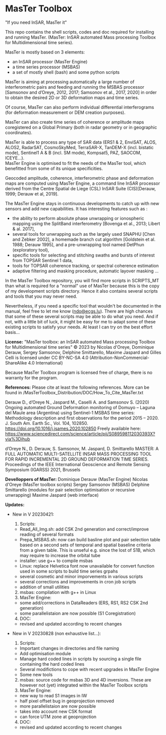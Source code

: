 # MasTer Toolbox

"If you need InSAR, MasTer it"

This repo contains the shell scripts, codes and doc required for installing and 
running MasTer. 
(MasTer: InSAR automated Mass processing Toolbox for Multidimensional time series).

MasTer is mostly based on 3 elements:
- an InSAR processor (MasTer Engine)
- a time series processor (MSBAS)
- a set of mostly shell (bash) and some python scripts 

MasTer is aiming at processing automatically a large number of interferometric pairs and 
feeding and running the MSBAS processor [Samsonov and d’Oreye, 2012, 2017; Samsonov et 
al., 2017, 2020] in order to obtain the desired 2D or 3D deformation maps and time series. 

Of course, MasTer can also perform individual differential interferograms (for deformation 
measurement or DEM creation purposes). 

MasTer can also create time series of coherence or amplitude maps coregistered on a Global 
Primary (both in radar geometry or in geographic coordinates). 

MasTer is able to process any type of SAR data (ERS1 & 2, EnviSAT, ALOS, ALOS2, RadarSAT,
CosmoSkyMed, TerraSAR-X, TanDEM-X (incl. bistatic mode), Sentinel1 A & B (incl. SM mode), 
Kompsat5, PAZ, SAOCOM, ICEYE...).  
MasTer Engine is optimised to fit the needs of the MasTer tool, which benefitted from some
of its unique specificities.   

Geocoded amplitude, coherence, interferometric phase and deformation maps are computed 
using MasTer Engine, a command line InSAR processor derived from the Centre Spatial de 
Liege (CSL) InSAR Suite (CIS)[Derauw, 1999; Derauw et al, 2019]. 

The MasTer Engine stays in continuous developments to catch up with new sensors and add 
new capabilities. It has interesting features such as : 
- the ability to perform absolute phase unwrapping or ionospheric mapping using the 
  SplitBand interferometry [Bovenga et al., 2013; Libert & al. 2017],
- several tools for unwrapping such as the largely used SNAPHU [Chen and Zebker 2002], 
  a homemade branch cut algorithm [Goldstein et al. 1988; Derauw 1995], and a 
  pre-unwrapping tool named DetPhun (exploratory tool), 
- specific tools for selecting and stitching swaths and bursts of interest from TOPSAR 
  Sentinel 1 data,
- tools for TOPSAR coherence tracking, or spectral coherence estimation 
- adaptive filtering and masking procedure, automatic layover masking …  

In the MasTer Toolbox repository, you will find more scripts in SCRIPTS_MT than what is 
required for a "normal" use of MasTer because this is the copy of my development scripts 
directory. Hence it also contains several scripts and tools that you may never need. 

Nevertheless, if you need a specific tool that wouldn't be documented in the manual, feel 
free to let me know (ndo@ecgs.lu). There are high chances that some of these several 
scripts may be able to do what you need. And if not, with a little bit of luck, it might 
be easy for me to adapt some of these existing scripts to satisfy your needs. 
At least I can try on the best effort basis... 

**License:**
"MasTer toolbox: an InSAR automated Mass processing Toolbox for Multidimensional time series" © 2023 
by Nicolas d'Oreye, Dominique Derauw, Sergey Samsonov, Delphine Smittarello, Maxime Jaspard and Gilles Celli 
is licensed under CC BY-NC-SA 4.0 (Attribution-NonCommercial-ShareAlike 4.0 International)

Because MasTer Toolbox program is licensed free of charge, there is no warranty for the program.  

**References:** Please cite at least the following references. More can be found in 
/MasTerToolbox_Distribution/DOC/How_To_Cite_MasTer.txt

Derauw D., d’Oreye N., Jaspard M., Caselli A. and Samsonov S. (2020)
Ongoing automated Ground Deformation monitoring of Domuyo – Laguna del Maule area 
(Argentina) using Sentinel-1 MSBAS time series: Methodology description and first 
observations for the period 2015 – 2020. J. South Am. Earth Sc., Vol. 104, 102850. 
https://doi.org/10.1016/j.jsames.2020.102850
Freely available here: https://www.sciencedirect.com/science/article/pii/S089598112030393X?via%3Dihub 

d’Oreye N., D. Derauw, S. Samsonov, M. Jaspard, D. Smittarello
MASTER: A FULL AUTOMATIC MULTI-SATELLITE INSAR MASS PROCESSING TOOL FOR RAPID INCREMENTAL 
2D GROUND DEFORMATION TIME SERIES. Proceedings of the IEEE International Geoscience and 
Remote Sensing Symposium (IGARSS) 2021, Brussels

**Develloppers of MasTer:**
    Dominique Derauw (MasTer Engine)
    Nicolas d'Oreye (MasTer toolbox scripts)
    Sergey Samsonov (MSBAS)
    Delphine Smittarello (modules for pair selection optimisation or recursive unwrapping)
    Maxime Jaspard (web interface)
    
**Updates:**
- New in V 20230421:
  1. Scripts:
    + Read_All_Img.sh: add CSK 2nd generation and correct/improve reading of several formats 
    + Prepa_MSBAS.sh: now can build basline plot and pair selection table based on a second sets of temporal and spatial baseline criteria from a given table. This is unseful e.g. since the lost of S1B, which may require to increase the orbital tube
    + installer: use g++ to compile msbas 
    + Linux: replace Helvetica font now unavailable for convert function used in some scripts to build time series grpahs 
    + several cosmetic and minor imporvements in various scripts
    + several corrections and improvements in cron job scripts 
    + addition of small utilities 
  2. msbas: compilation with g++ in Linux
  3. MasTer Engine:
    + some add/corrections in DataReaders (ERS, RS1, RS2 CSK 2nd generation)
    + some parallelistaion are now possible (S1 Coregistration) 
  4. DOC: 
    + revised and updated according to recent changes
    
- New in V 20230828 (non exhaustive list...):
  1. Scripts:
    + Important changes in directories and file naming
    + Add optimisation module 
    + Manage hard coded lines in scripts by sourcing a single file containing the hard coded lines
    + Several modifictions to cope with recent upgrades in MasTer Engine
    + Some new tools 
  2. msbas: source code for msbas 3D and 4D inversions. These are however not
  	 (yet) integrated within the MasTer Toolbox scripts
  3. MasTer Engine:
    + new way to read S1 images in IW
    + half pixel offset bug in geoprojection removed 
    + more parallelistaion are now possible 
    + takes into account new CSK format
    + can force UTM zone at geoprojection 
  4. DOC: 
    + revised and updated according to recent changes
